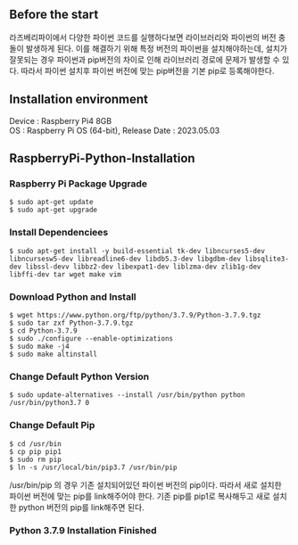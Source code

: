 ## Before the start
라즈베리파이에서 다양한 파이썬 코드를 실행하다보면 라이브러리와 파이썬의 버전 충돌이 발생하게 된다.
이를 해결하기 위해 특정 버전의 파이썬을 설치해야하는데, 설치가 잘못되는 경우 파이썬과 pip버전의 차이로 인해 라이브러리 경로에 문제가 발생할 수 있다.
따라서 파이썬 설치후 파이썬 버전에 맞는 pip버전을 기본 pip로 등록해야한다.

## Installation environment
Device : Raspberry Pi4 8GB</br>
OS : Raspberry Pi OS (64-bit), Release Date : 2023.05.03

## RaspberryPi-Python-Installation
### Raspberry Pi Package Upgrade
    $ sudo apt-get update
    $ sudo apt-get upgrade
    
### Install Dependenciees
    $ sudo apt-get install -y build-essential tk-dev libncurses5-dev libncursesw5-dev libreadline6-dev libdb5.3-dev libgdbm-dev libsqlite3-dev libssl-devv libbz2-dev libexpat1-dev liblzma-dev zlib1g-dev libffi-dev tar wget make vim
    
### Download Python and Install
    $ wget https://www.python.org/ftp/python/3.7.9/Python-3.7.9.tgz
    $ sudo tar zxf Python-3.7.9.tgz
    $ cd Python-3.7.9
    $ sudo ./configure --enable-optimizations
    $ sudo make -j4
    $ sudo make altinstall

### Change Default Python Version
    $ sudo update-alternatives --install /usr/bin/python python /usr/bin/python3.7 0
    
### Change Default Pip
    $ cd /usr/bin
    $ cp pip pip1
    $ sudo rm pip
    $ ln -s /usr/local/bin/pip3.7 /usr/bin/pip
/usr/bin/pip 의 경우 기존 설치되어있던 파이썬 버전의 pip이다. 따라서 새로 설치한 파이썬 버전에 맞는 pip를 link해주어야 한다. 기존 pip를 pip1로 복사해두고 새로 설치한 python 버전의 pip를 link해주면 된다.
### Python 3.7.9 Installation Finished

